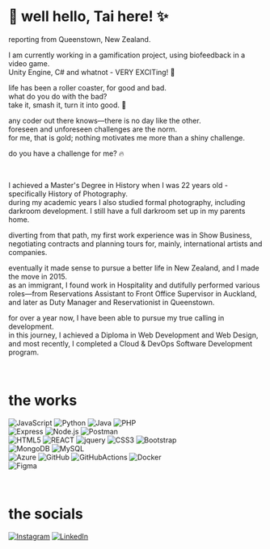 # 💫 well hello, Tai here! ✨

reporting from Queenstown, New Zealand. 

I am currently working in a gamification project, using biofeedback in a video game.<br>Unity Engine, C# and whatnot - VERY EXCITing! 🚀


life has been a roller coaster, for good and bad.<br>
what do you do with the bad?<br>
take it, smash it, turn it into good. 💪<br>

any coder out there knows—there is no day like the other.<br>foreseen and unforeseen challenges are the norm.<br>for me, that is gold; nothing motivates me more than a shiny challenge.

do you have a challenge for me? 🔥

<br>

I achieved a Master's Degree in History when I was 22 years old - specifically History of Photography.<br>
during my academic years I also studied formal photography, including darkroom development. I still have a full darkroom set up in my parents home.

diverting from that path, my first work experience was in Show Business, negotiating contracts and planning tours for, mainly, international artists and companies.

eventually it made sense to pursue a better life in New Zealand, and I made the move in 2015.<br>
as an immigrant, I found work in Hospitality and dutifully performed various roles—from Reservations Assistant to Front Office Supervisor in Auckland, and later as Duty Manager and Reservationist in Queenstown.

for over a year now, I have been able to pursue my true calling in development.<br>in this journey, I achieved a Diploma in Web Development and Web Design, and most recently, I completed a Cloud & DevOps Software Development program.



<br>

# the works

![JavaScript](https://skillicons.dev/icons?i=js) ![Python](https://skillicons.dev/icons?i=py)
![Java](https://skillicons.dev/icons?i=java) ![PHP](https://skillicons.dev/icons?i=php) <br>![Express](https://skillicons.dev/icons?i=express) ![Node.js](https://skillicons.dev/icons?i=nodejs) ![Postman](https://skillicons.dev/icons?i=postman) <br>![HTML5](https://skillicons.dev/icons?i=html)  ![REACT](https://skillicons.dev/icons?i=react) ![jquery](https://skillicons.dev/icons?i=jquery) ![CSS3](https://skillicons.dev/icons?i=css) ![Bootstrap](https://skillicons.dev/icons?i=bootstrap) <br> ![MongoDB](https://skillicons.dev/icons?i=mongo) ![MySQL](https://skillicons.dev/icons?i=mysql)  <br>![Azure](https://skillicons.dev/icons?i=azure)  ![GitHub](https://skillicons.dev/icons?i=github) ![GitHubActions](https://skillicons.dev/icons?i=githubactions) ![Docker](https://skillicons.dev/icons?i=docker) <br>![Figma](https://skillicons.dev/icons?i=figma)  


<br>


# the socials

<a href="https://instagram.com/taiagnoletto" target="_blank"><img src="https://skillicons.dev/icons?i=instagram" alt="Instagram"></a>
<a href="https://linkedin.com/in/taiagnoletto/" target="_blank"><img src="https://skillicons.dev/icons?i=linkedin" alt="LinkedIn"></a>